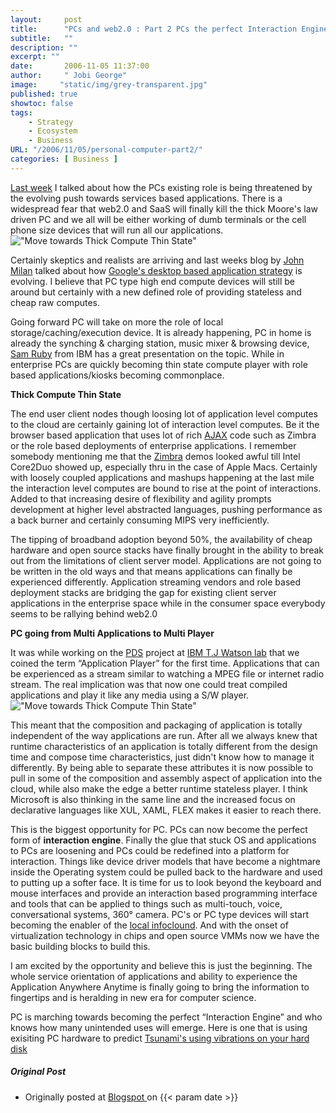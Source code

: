 ```yaml
---
layout:     post
title:      "PCs and web2.0 : Part 2 PCs the perfect Interaction Engines"
subtitle:   ""
description: ""
excerpt: ""
date:       2006-11-05 11:37:00
author:     " Jobi George"
image:     "static/img/grey-transparent.jpg"
published: true
showtoc: false 
tags:
    - Strategy
    - Ecosystem
    - Business
URL: "/2006/11/05/personal-computer-part2/"
categories: [ Business ]
---
```

[Last week](/2006/10/19/personal-computers-part1) I talked about how the PCs existing role is being threatened by the evolving push towards services based applications. There is a widespread fear that web2.0 and SaaS will finally kill the thick Moore's law driven PC and we all will be either working of dumb terminals or the cell phone size devices that will run all our applications. !["Move towards Thick Compute Thin State"](/img/blogimg/20061105-thickthin.jpg)


Certainly skeptics and realists are arriving and last weeks blog by [John Milan](http://intelligantt.blogspot.com/) talked about how [Google's desktop based application strategy](http://www.readwriteweb.com/archives/elephants_and_evolution.php) is evolving. I believe that PC type high end compute devices will still be around but certainly with a new defined role of providing stateless and cheap raw computes.

Going forward PC will take on more the role of local storage/caching/execution device. It is already happening, PC in home is already the synching & charging station, music mixer & browsing device, [Sam Ruby](http://intertwingly.net/slides/2006/npuc/) from IBM has a great presentation on the topic. While in enterprise PCs are quickly becoming thin state compute player with role based applications/kiosks becoming commonplace.


**Thick Compute Thin State**

 The end user client nodes though loosing lot of application level computes to the cloud are certainly gaining lot of interaction level computes. Be it the browser based application that uses lot of rich [AJAX](http://www.adaptivepath.com/publications/essays/archives/000385.php) code such as Zimbra or the role based deployments of enterprise applications. I remember somebody mentioning me that the [Zimbra](http://www.zimbra.com/) demos looked awful till Intel Core2Duo showed up, especially thru in the case of Apple Macs. Certainly with loosely coupled applications and mashups happening at the last mile the interaction level computes are bound to rise at the point of interactions. Added to that increasing desire of flexibility and agility prompts development at higher level abstracted languages, pushing performance as a back burner and certainly consuming MIPS very inefficiently.

The tipping of broadband adoption beyond 50%, the availability of cheap hardware and open source stacks have finally brought in the ability to break out from the limitations of client server model. Applications are not going to be written in the old ways and that means applications can finally be experienced differently. Application streaming vendors and role based deployment stacks are bridging the gap for existing client server applications in the enterprise space while in the consumer space everybody seems to be rallying behind web2.0


**PC going from Multi Applications to Multi Player**

 It was while working on the [PDS](http://www.usenix.org/publications/library/proceedings/vee05/full_papers/p175-alpern.pdf) project at [IBM T.J Watson lab](http://www.watson.ibm.com/index.shtml) that we coined the term “Application Player” for the first time. Applications that can be experienced as a stream similar to watching a MPEG file or internet radio stream. The real implication was that now one could treat compiled applications and play it like any media using a S/W player. !["Move towards Thick Compute Thin State"](/img/blogimg/20061105-pcclient.jpg)
 
 This meant that the composition and packaging of application is totally independent of the way applications are run. After all we always knew that runtime characteristics of an application is totally different from the design time and compose time characteristics, just didn't know how to manage it differently. By being able to separate these attributes it is now possible to pull in some of the composition and assembly aspect of application into the cloud, while also make the edge a better runtime stateless player. I think Microsoft is also thinking in the same line and the increased focus on declarative languages like XUL, XAML, FLEX makes it easier to reach there.

This is the biggest opportunity for PC. PCs can now become the perfect form of **interaction engine**. Finally the glue that stuck OS and applications to PCs are loosening and PCs could be redefined into a platform for interaction. Things like device driver models that have become a nightmare inside the Operating system could be pulled back to the hardware and used to putting up a softer face. It is time for us to look beyond the keyboard and mouse interfaces and provide an interaction based programming interface and tools that can be applied to things such as multi-touch, voice, conversational systems, 360° camera. PC's or PC type devices will start becoming the enabler of the [local infoclound](http://vanderwal.typepad.com/personal_infocloud/). And with the onset of virtualization technology in chips and open source VMMs now we have the basic building blocks to build this.

I am excited by the opportunity and believe this is just the beginning. The whole service orientation of applications and ability to experience the Application Anywhere Anytime is finally going to bring the information to fingertips and is heralding in new era for computer science.

PC is marching towards becoming the perfect “Interaction Engine” and who knows how many unintended uses will emerge. Here is one that is using exisiting PC hardware to predict [Tsunami's using vibrations on your hard disk](http://www.ninsight.at/tsunami/)



##### Original Post

* Originally posted at [ Blogspot ]( http://jobig.blogspot.com/2006/11/pcs-and-web20-part-2-pcs-perfect.html) on {{< param date >}}


